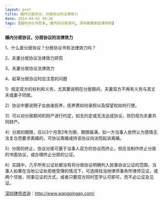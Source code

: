 ```yaml
---
layout: post
title: 婚内分居协议，分居协议的法律效力
date: 2014-04-01 19:28
tags: [婚内协议书范本, 婚内协议有效吗, 深圳婚姻家庭律师网]
---
```

<strong>婚内分居协议，分居协议的法律效力</strong>

1、什么是分居协议？分居协议书有法律效力吗？

2、夫妻分居协议法律效力研究

3、夫妻分居协议法律效力

4、起草分居协议时应注意的问题

1）规定双方的权利和义务，尤其要说明在分居期间，夫妻双方不再有义务与其丈夫或妻子同居。

2）协议中要说明子女由谁抚养，抚养费如何承担以及探望权如何行使。

3）可以对分居期间的财产进行约定，如无约定或无法达成协议，则仍视为夫妻共同财产。

4）分居的期限，应以3个月至2年为限，期限届满，如一方当事人依然认为感情无法复合而要求离婚的，可协议离婚或持该协议向法院起诉离婚。

5）分居的终止，协议分居可基于当事人双方的协议而终止，但应当制作终止分居的书面协议，或办理终止分居的公证。

6）实践中，几乎所有公证处都没有将分居协议明确列入民事协议公证的范围，当事人如果在当地公证处拒绝受理的情况下，可选择找当地律师事务所律师见证，或两个邻居，同事见证的方式，或者只要双方同时签字认可即可，而不必公证及见证。

<a href="http://www.wangpingan.com/">深圳律师咨询</a>：<a href="http://www.wangpingan.com/">http://www.wangpingan.com/</a>

